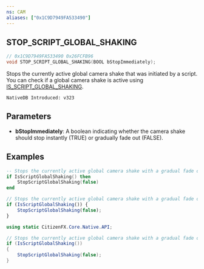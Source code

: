 ```yaml
---
ns: CAM
aliases: ["0x1C9D7949FA533490"]
---
```

## STOP_SCRIPT_GLOBAL_SHAKING

```c
// 0x1C9D7949FA533490 0x26FCFB96
void STOP_SCRIPT_GLOBAL_SHAKING(BOOL bStopImmediately);
```

Stops the currently active global camera shake that was initiated by a script. You can check if a global camera shake is active using [IS_SCRIPT_GLOBAL_SHAKING](#_0xC912AF078AF19212).

```
NativeDB Introduced: v323
```

## Parameters
* **bStopImmediately**: A boolean indicating whether the camera shake should stop instantly (TRUE) or gradually fade out (FALSE).

## Examples
```lua
-- Stops the currently active global camera shake with a gradual fade out
if IsScriptGlobalShaking() then
    StopScriptGlobalShaking(false)
end
```
```js
// Stops the currently active global camera shake with a gradual fade out
if (IsScriptGlobalShaking()) {
    StopScriptGlobalShaking(false);
}
```
```csharp
using static CitizenFX.Core.Native.API;

// Stops the currently active global camera shake with a gradual fade out
if (IsScriptGlobalShaking())
{
    StopScriptGlobalShaking(false);
}
```